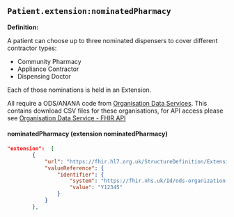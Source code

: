 ## `Patient.extension:nominatedPharmacy`

<b>Definition:</b>

A patient can choose up to three nominated dispensers to cover different contractor types:

- Community Pharmacy
- Appliance Contractor
- Dispensing Doctor

Each of those nominations is held in an Extension.

All require a ODS/ANANA code from [Organisation Data Services](https://digital.nhs.uk/services/organisation-data-service). This contains download CSV files for these organisations, for API access please see  [Organisation Data Service - FHIR API](https://digital.nhs.uk/developer/api-catalogue/organisation-data-service-fhir)
<br>
#### nominatedPharmacy (extension nominatedPharmacy)

```json
"extension":  [
        {
            "url": "https://fhir.hl7.org.uk/StructureDefinition/Extension-UKCore-NominatedPharmacy",
            "valueReference": {
                "identifier": {
                    "system": "https://fhir.nhs.uk/Id/ods-organization-code",
                    "value": "Y12345"
                }
            }
        },
```

